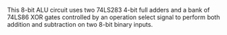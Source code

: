 This 8-bit ALU circuit uses two 74LS283 4-bit full adders and a bank of 74LS86
XOR gates controlled by an operation select signal to perform both addition and
subtraction on two 8-bit binary inputs.

